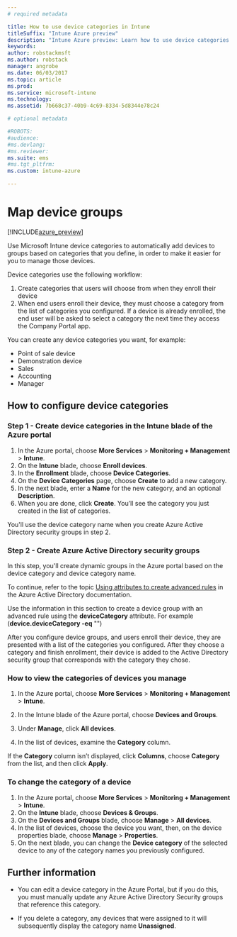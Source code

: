 ```yaml
---
# required metadata

title: How to use device categories in IntunetitleSuffix: "Intune Azure preview"
description: "Intune Azure preview: Learn how to use device categories that users can choose when they enroll their devices in Intune."
keywords:
author: robstackmsft
ms.author: robstack
manager: angrobe
ms.date: 06/03/2017
ms.topic: article
ms.prod:
ms.service: microsoft-intune
ms.technology:
ms.assetid: 7b668c37-40b9-4c69-8334-5d8344e78c24

# optional metadata

#ROBOTS:
#audience:
#ms.devlang:
#ms.reviewer:
ms.suite: ems
#ms.tgt_pltfrm:
ms.custom: intune-azure

---
```


# Map device groups


[!INCLUDE[azure_preview](./includes/azure_preview.md)]

Use Microsoft Intune device categories to automatically add devices to groups based on categories that you define, in order to make it easier for you to manage those devices.

Device categories use the following workflow:
1.	Create categories that users will choose from when they enroll their device
4.	When end users enroll their device, they must choose a category from the list of categories you configured. If a device is already enrolled, the end user will be asked to select a category the next time they access the Company Portal app.


You can create any device categories you want, for example:
- Point of sale device
- Demonstration device
- Sales
- Accounting
- Manager

## How to configure device categories

### Step 1 - Create device categories in the Intune blade of the Azure portal
1. In the Azure portal, choose **More Services** > **Monitoring + Management** > **Intune**.
3. On the **Intune** blade, choose **Enroll devices**.
3. In the **Enrollment** blade, choose **Device Categories**.
4. On the **Device Categories** page, choose **Create** to add a new category.
5. In the next blade, enter a **Name** for the new category, and an optional **Description**.
6. When you are done, click **Create**. You’ll see the category you just created in the list of categories.

You'll use the device category name when you create Azure Active Directory security groups in step 2.

### Step 2 - Create Azure Active Directory security groups
In this step, you'll create dynamic groups in the Azure portal based on the device category and device category name.

To continue, refer to the topic [Using attributes to create advanced rules](https://azure.microsoft.com/documentation/articles/active-directory-accessmanagement-groups-with-advanced-rules/#using-attributes-to-create-rules-for-device-objects) in the Azure Active Directory documentation. 

Use the information in this section to create a device group with an advanced rule using the **deviceCategory** attribute. For example (**device.deviceCategory -eq** "*<the device category name you got from the Intune portal>*")

After you configure device groups, and users enroll their device, they are presented with a list of the categories you configured. After they choose a category and finish enrollment, their device is added to the Active Directory security group that corresponds with the category they chose.

### How to view the categories of devices you manage

1.	In the Azure portal, choose **More Services** > **Monitoring + Management** > **Intune**.

2. In the Intune blade of the Azure portal, choose **Devices and Groups**.

3.	Under **Manage**, click **All devices**.

4.	In the list of devices, examine the **Category** column.

If the **Category** column isn’t displayed, click **Columns**, choose **Category** from the list, and then click **Apply**.

### To change the category of a device

1. In the Azure portal, choose **More Services** > **Monitoring + Management** > **Intune**.
3. On the **Intune** blade, choose **Devices & Groups**.
4. On the **Devices and Groups** blade, choose **Manage** > **All devices**.
5. In the list of devices, choose the device you want, then, on the device properties blade, choose **Manage** > **Properties**.
6. On the next blade, you can change the **Device category** of the selected device to any of the category names you previously configured.



## Further information
- You can edit a device category in the Azure Portal, but if you do this, you must manually update any Azure Active Directory Security groups that reference this category.

- If you delete a category, any devices that were assigned to it will subsequently display the category name **Unassigned**.


